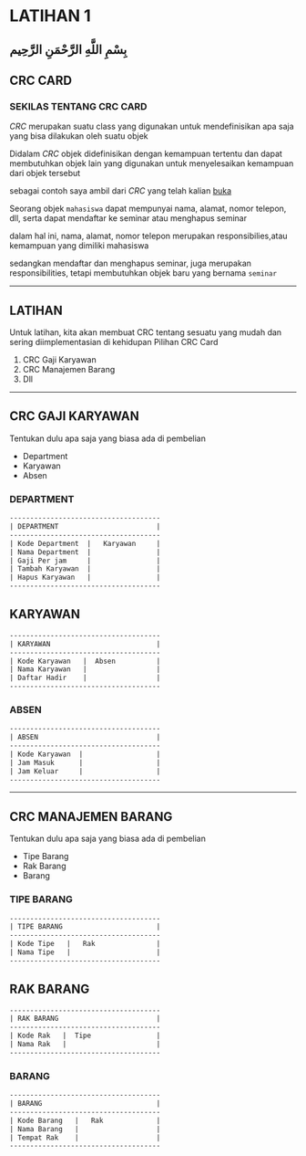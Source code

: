 # LATIHAN 1

## بِسْمِ اللَّهِ الرَّحْمَنِ الرَّحِيم  

## CRC CARD

### SEKILAS TENTANG CRC CARD

_CRC_ merupakan suatu class yang digunakan untuk mendefinisikan apa saja yang bisa dilakukan oleh suatu objek

Didalam _CRC_ objek didefinisikan dengan kemampuan tertentu dan dapat membutuhkan objek lain yang digunakan untuk menyelesaikan kemampuan dari objek tersebut

sebagai contoh saya ambil dari _CRC_ yang telah kalian [buka](http://agilemodeling.com/artifacts/crcModel.htm)

Seorang objek `mahasiswa` dapat mempunyai nama, alamat, nomor telepon, dll, serta dapat mendaftar ke seminar atau menghapus seminar

dalam hal ini, nama, alamat, nomor telepon merupakan responsibilies,atau kemampuan yang dimiliki mahasiswa

sedangkan mendaftar dan menghapus seminar, juga merupakan responsibilities, tetapi membutuhkan objek baru yang bernama `seminar`

---

## LATIHAN

Untuk latihan, kita akan membuat CRC tentang sesuatu yang mudah dan sering diimplementasian di kehidupan
Pilihan CRC Card

1. CRC Gaji Karyawan
2. CRC Manajemen Barang
3. Dll

---

## CRC GAJI KARYAWAN

Tentukan dulu apa saja yang biasa ada di pembelian

- Department
- Karyawan
- Absen

### DEPARTMENT

```txt
-------------------------------------
| DEPARTMENT                        |
-------------------------------------
| Kode Department  |   Karyawan     |
| Nama Department  |                |
| Gaji Per jam     |                |
| Tambah Karyawan  |                |
| Hapus Karyawan   |                |
-------------------------------------
```

## KARYAWAN

```txt
-------------------------------------
| KARYAWAN                          |
-------------------------------------
| Kode Karyawan   |  Absen          |
| Nama Karyawan   |                 |
| Daftar Hadir    |                 |
-------------------------------------
```

### ABSEN

```txt
-------------------------------------
| ABSEN                             |
-------------------------------------
| Kode Karyawan  |                  |
| Jam Masuk      |                  |
| Jam Keluar     |                  |
-------------------------------------
```

---

## CRC MANAJEMEN BARANG

Tentukan dulu apa saja yang biasa ada di pembelian

- Tipe Barang
- Rak Barang
- Barang

### TIPE BARANG

```txt
-------------------------------------
| TIPE BARANG                       |
-------------------------------------
| Kode Tipe   |   Rak               |
| Nama Tipe   |                     |
-------------------------------------
```

## RAK BARANG

```txt
-------------------------------------
| RAK BARANG                        |
-------------------------------------
| Kode Rak   |  Tipe                |
| Nama Rak   |                      |
-------------------------------------
```

### BARANG

```txt
-------------------------------------
| BARANG                            |
-------------------------------------
| Kode Barang   |   Rak             |
| Nama Barang   |                   |
| Tempat Rak    |                   |
-------------------------------------
```
